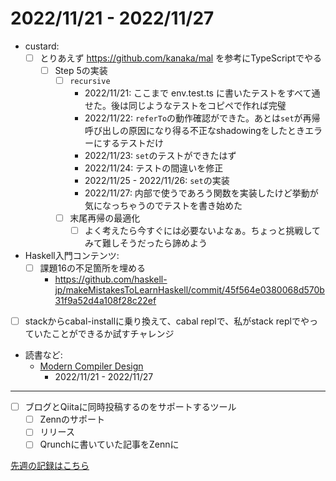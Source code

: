 # 2022/11/21 - 2022/11/27

- custard:
    - [ ] とりあえず <https://github.com/kanaka/mal> を参考にTypeScriptでやる
        - [ ] Step 5の実装
            - [ ] `recursive`
                - 2022/11/21: ここまで env.test.ts に書いたテストをすべて通せた。後は同じようなテストをコピペで作れば完璧
                - 2022/11/22: `referTo`の動作確認ができた。あとは`set`が再帰呼び出しの原因になり得る不正なshadowingをしたときエラーにするテストだけ
                - 2022/11/23: `set`のテストができたはず
                - 2022/11/24: テストの間違いを修正
                - 2022/11/25 - 2022/11/26: `set`の実装
                - 2022/11/27: 内部で使うであろう関数を実装したけど挙動が気になっちゃうのでテストを書き始めた
            - [ ] 末尾再帰の最適化
                - [ ] よく考えたら今すぐには必要ないよなぁ。ちょっと挑戦してみて難しそうだったら諦めよう
- Haskell入門コンテンツ:
    - [ ] 課題16の不足箇所を埋める
        - <https://github.com/haskell-jp/makeMistakesToLearnHaskell/commit/45f564e0380068d570b31f9a52d4a108f28c22ef>
- [ ] stackからcabal-installに乗り換えて、cabal replで、私がstack replでやっていたことができるか試すチャレンジ
- 読書など:
    - [Modern Compiler Design](https://www.springer.com/jp/book/9781461446989)
        - 2022/11/21 - 2022/11/27

------

- [ ] ブログとQiitaに同時投稿するのをサポートするツール
    - [ ] Zennのサポート
    - [ ] リリース
    - [ ] Qrunchに書いていた記事をZennに

[先週の記録はこちら](https://github.com/igrep/daily-commits/blob/2580e30467eef8438154d0b5147a86009180c227/yesterday.md)
